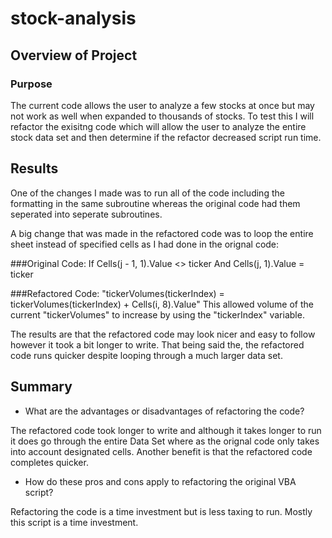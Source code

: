 # stock-analysis

## Overview of Project

### Purpose
The current code allows the user to analyze a few stocks at once but may not work as well when expanded to thousands of stocks. To test this I will refactor the exisitng code which will allow the user to analyze the entire stock data set and then determine if the refactor decreased script run time.

## Results
One of the changes I made was to run all of the code including the formatting in the same subroutine whereas the original code had them seperated into seperate subroutines. 

A big change that was made in the refactored code was to loop the entire sheet instead of specified cells as I had done in the orignal code: 

###Original Code: 
  If Cells(j - 1, 1).Value <> ticker And Cells(j, 1).Value = ticker 

###Refactored Code: 
"tickerVolumes(tickerIndex) = tickerVolumes(tickerIndex) + Cells(i, 8).Value" 
This allowed volume of the current "tickerVolumes" to increase by using the "tickerIndex" variable.

The results are that the refactored code may look nicer and easy to follow however it took a bit longer to write. That being said the, the refactored code runs quicker despite looping through a much larger data set.



## Summary

- What are the advantages or disadvantages of refactoring the code?

The refactored code took longer to write and although it takes longer to run it does go through the entire Data Set where as the orignal code only takes into account designated cells. Another benefit is that the refactored code completes quicker.

- How do these pros and cons apply to refactoring the original VBA script?

Refactoring the code is a time investment but is less taxing to run. Mostly this script is a time investment.
